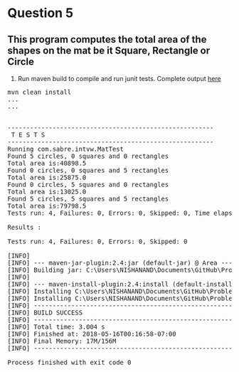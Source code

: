 # Question 5

## This program computes the total area of the shapes on the mat be it Square, Rectangle or Circle
1. Run maven build to compile and run junit tests. Complete output <a href='outputs/Q5Success.log'>here</a>
<pre>
mvn clean install
...
...


-------------------------------------------------------
 T E S T S
-------------------------------------------------------
Running com.sabre.intvw.MatTest
Found 5 circles, 0 squares and 0 rectangles
Total area is:40898.5
Found 0 circles, 0 squares and 5 rectangles
Total area is:25875.0
Found 0 circles, 5 squares and 0 rectangles
Total area is:13025.0
Found 5 circles, 5 squares and 5 rectangles
Total area is:79798.5
Tests run: 4, Failures: 0, Errors: 0, Skipped: 0, Time elapsed: 0.063 sec

Results :

Tests run: 4, Failures: 0, Errors: 0, Skipped: 0

[INFO]
[INFO] --- maven-jar-plugin:2.4:jar (default-jar) @ Area ---
[INFO] Building jar: C:\Users\NISHANAND\Documents\GitHub\Problems\Question5\target\Area-1.0-SNAPSHOT.jar
[INFO]
[INFO] --- maven-install-plugin:2.4:install (default-install) @ Area ---
[INFO] Installing C:\Users\NISHANAND\Documents\GitHub\Problems\Question5\target\Area-1.0-SNAPSHOT.jar to C:\Users\NISHANAND\.m2\repository\com\sabre\intvw\Area\1.0-SNAPSHOT\Area-1.0-SNAPSHOT.jar
[INFO] Installing C:\Users\NISHANAND\Documents\GitHub\Problems\Question5\pom.xml to C:\Users\NISHANAND\.m2\repository\com\sabre\intvw\Area\1.0-SNAPSHOT\Area-1.0-SNAPSHOT.pom
[INFO] ------------------------------------------------------------------------
[INFO] BUILD SUCCESS
[INFO] ------------------------------------------------------------------------
[INFO] Total time: 3.004 s
[INFO] Finished at: 2018-05-16T00:16:58-07:00
[INFO] Final Memory: 17M/156M
[INFO] ------------------------------------------------------------------------

Process finished with exit code 0



</pre>
